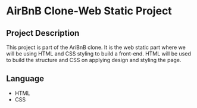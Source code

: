 # AirBnB Clone-Web Static Project

## Project Description

This project is part of the AriBnB clone. It is the web static part where we will be using HTML and CSS styling to build a front-end. HTML will be used to build the structure and CSS on applying design and styling the page.

## Language 

* HTML
* CSS  
